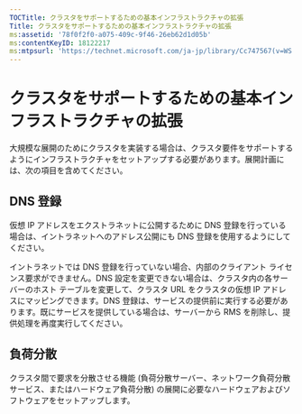 ```yaml
---
TOCTitle: クラスタをサポートするための基本インフラストラクチャの拡張
Title: クラスタをサポートするための基本インフラストラクチャの拡張
ms:assetid: '78f0f2f0-a075-409c-9f46-26eb62d1d05b'
ms:contentKeyID: 18122217
ms:mtpsurl: 'https://technet.microsoft.com/ja-jp/library/Cc747567(v=WS.10)'
---
```


クラスタをサポートするための基本インフラストラクチャの拡張
==========================================================

大規模な展開のためにクラスタを実装する場合は、クラスタ要件をサポートするようにインフラストラクチャをセットアップする必要があります。展開計画には、次の項目を含めてください。

DNS 登録
--------

仮想 IP アドレスをエクストラネットに公開するために DNS 登録を行っている場合は、イントラネットへのアドレス公開にも DNS 登録を使用するようにしてください。

イントラネットでは DNS 登録を行っていない場合、内部のクライアント ライセンス要求ができません。DNS 設定を変更できない場合は、クラスタ内の各サーバーのホスト テーブルを変更して、クラスタ URL をクラスタの仮想 IP アドレスにマッピングできます。DNS 登録は、サービスの提供前に実行する必要があります。既にサービスを提供している場合は、サーバーから RMS を削除し、提供処理を再度実行してください。

負荷分散
--------

クラスタ間で要求を分散させる機能 (負荷分散サーバー、ネットワーク負荷分散サービス、またはハードウェア負荷分散) の展開に必要なハードウェアおよびソフトウェアをセットアップします。
